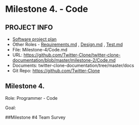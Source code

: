 # Milestone 4.  - Code
## PROJECT INFO
- [Software project plan](https://github.com/Twitter-Clone/twitter-clone-documentation)
- Other Roles - [Requirements.md](https://github.com/Twitter-Clone/twitter-clone-documentation/blob/master/milestone-2/Requirements.md) , [Design.md](https://github.com/Twitter-Clone/twitter-clone-documentation/blob/master/milestone-2/Design.md) , [Test.md](https://github.com/Twitter-Clone/twitter-clone-documentation/blob/master/milestone-2/Test.md)
- File: Milestone-4/Code.md
- URL: https://github.com/Twitter-Clone/twitter-clone-documentation/blob/master/milestone-2/Code.md
- Documents: twitter-clone-documentation/tree/master/docs
- Git Repo: https://github.com/Twitter-Clone
## Milestone 4.
Role: Programmer - Code

Goal: 






##Milestone #4 Team Survey
```
``` 